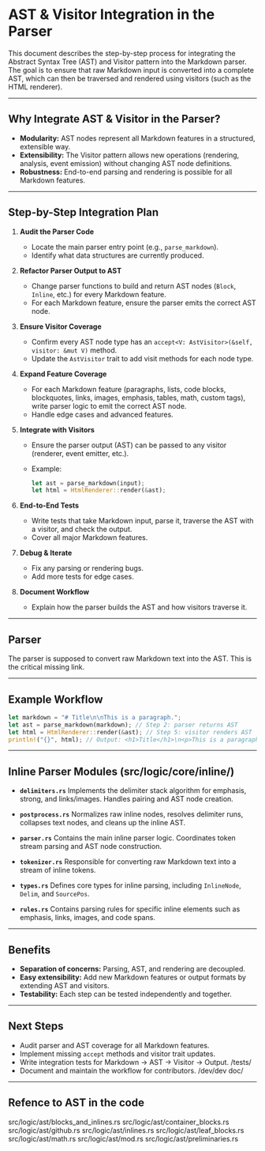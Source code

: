 # AST & Visitor Integration in the Parser

This document describes the step-by-step process for integrating the Abstract Syntax Tree (AST) and Visitor pattern into the Markdown parser. The goal is to ensure that raw Markdown input is converted into a complete AST, which can then be traversed and rendered using visitors (such as the HTML renderer).

---

## Why Integrate AST & Visitor in the Parser?

* **Modularity:** AST nodes represent all Markdown features in a structured, extensible way.
* **Extensibility:** The Visitor pattern allows new operations (rendering, analysis, event emission) without changing AST node definitions.
* **Robustness:** End-to-end parsing and rendering is possible for all Markdown features.

---

## Step-by-Step Integration Plan

1. **Audit the Parser Code**

   * Locate the main parser entry point (e.g., `parse_markdown`).
   * Identify what data structures are currently produced.

2. **Refactor Parser Output to AST**

   * Change parser functions to build and return AST nodes (`Block`, `Inline`, etc.) for every Markdown feature.
   * For each Markdown feature, ensure the parser emits the correct AST node.

3. **Ensure Visitor Coverage**

   * Confirm every AST node type has an `accept<V: AstVisitor>(&self, visitor: &mut V)` method.
   * Update the `AstVisitor` trait to add visit methods for each node type.

4. **Expand Feature Coverage**

   * For each Markdown feature (paragraphs, lists, code blocks, blockquotes, links, images, emphasis, tables, math, custom tags), write parser logic to emit the correct AST node.
   * Handle edge cases and advanced features.

5. **Integrate with Visitors**

   * Ensure the parser output (AST) can be passed to any visitor (renderer, event emitter, etc.).
   * Example:

     ```rust
     let ast = parse_markdown(input);
     let html = HtmlRenderer::render(&ast);
     ```

6. **End-to-End Tests**

   * Write tests that take Markdown input, parse it, traverse the AST with a visitor, and check the output.
   * Cover all major Markdown features.

7. **Debug & Iterate**

   * Fix any parsing or rendering bugs.
   * Add more tests for edge cases.

8. **Document Workflow**

   * Explain how the parser builds the AST and how visitors traverse it.

---

## Parser

The parser is supposed to convert raw Markdown text into the AST.
This is the critical missing link.

---

## Example Workflow

```rust
let markdown = "# Title\n\nThis is a paragraph.";
let ast = parse_markdown(markdown); // Step 2: parser returns AST
let html = HtmlRenderer::render(&ast); // Step 5: visitor renders AST
println!("{}", html); // Output: <h1>Title</h1>\n<p>This is a paragraph.</p>
```

---

## Inline Parser Modules (src/logic/core/inline/)

* **`delimiters.rs`**
  Implements the delimiter stack algorithm for emphasis, strong, and links/images.
  Handles pairing and AST node creation.

* **`postprocess.rs`**
  Normalizes raw inline nodes, resolves delimiter runs, collapses text nodes, and cleans up the inline AST.

* **`parser.rs`**
  Contains the main inline parser logic.
  Coordinates token stream parsing and AST node construction.

* **`tokenizer.rs`**
  Responsible for converting raw Markdown text into a stream of inline tokens.

* **`types.rs`**
  Defines core types for inline parsing, including `InlineNode`, `Delim`, and `SourcePos`.

* **`rules.rs`**
  Contains parsing rules for specific inline elements such as emphasis, links, images, and code spans.

---

## Benefits

* **Separation of concerns:** Parsing, AST, and rendering are decoupled.
* **Easy extensibility:** Add new Markdown features or output formats by extending AST and visitors.
* **Testability:** Each step can be tested independently and together.

---

## Next Steps

* Audit parser and AST coverage for all Markdown features.
* Implement missing `accept` methods and visitor trait updates.
* Write integration tests for Markdown → AST → Visitor → Output. /tests/
* Document and maintain the workflow for contributors. /dev/dev doc/

---
## Refence to AST in the code
src/logic/ast/blocks_and_inlines.rs
src/logic/ast/container_blocks.rs
src/logic/ast/github.rs
src/logic/ast/inlines.rs
src/logic/ast/leaf_blocks.rs
src/logic/ast/math.rs
src/logic/ast/mod.rs
src/logic/ast/preliminaries.rs